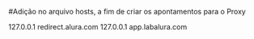 #Adição no arquivo hosts, a fim de criar os apontamentos para o Proxy

127.0.0.1       redirect.alura.com
127.0.0.1       app.labalura.com

